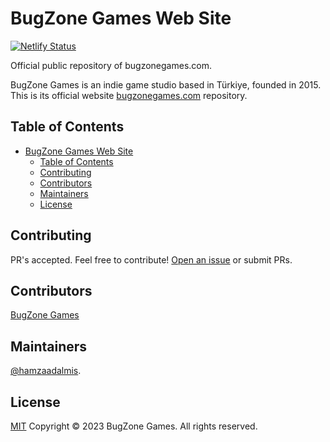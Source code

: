 # BugZone Games Web Site

[![Netlify Status](https://api.netlify.com/api/v1/badges/89b6bba7-a11f-4e59-8d5b-9ff9ccfbd018/deploy-status)](https://app.netlify.com/sites/bugzonegames/deploys)

Official public repository of bugzonegames.com.

BugZone Games is an indie game studio based in Türkiye, founded in 2015. This is its official website  [bugzonegames.com](http://bugzonegames.com) repository.

## Table of Contents

- [BugZone Games Web Site](#bugzone-games-web-site)
  - [Table of Contents](#table-of-contents)
  - [Contributing](#contributing)
  - [Contributors](#contributors)
  - [Maintainers](#maintainers)
  - [License](#license)

## Contributing

PR's accepted. Feel free to contribute! [Open an issue](https://github.com/hamzaadalmis/bugzonegames.com/issues/new) or submit PRs.

## Contributors

[BugZone Games](https://bugzonegames.com)

## Maintainers

[@hamzaadalmis](https://github.com/hamzaadalmis).

## License

[MIT](LICENSE) Copyright © 2023 BugZone Games. All rights reserved.

